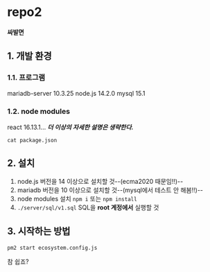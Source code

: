 # repo2
**싸발면**

## 1. 개발 환경
### 1.1. 프로그램
mariadb-server 10.3.25
node.js 14.2.0
mysql 15.1

### 1.2. node modules
react 16.13.1...
***더 이상의 자세한 설명은 생략한다.***
```
cat package.json
```

## 2. 설치
1. node.js 버전을 14 이상으로 설치할 것--(ecma2020 때문임!!)--
2. mariadb 버전을 10 이상으로 설치할 것--(mysql에서 테스트 안 해봄!!)--
3. node modules 설치 `npm i` 또는 `npm install`
4. `./server/sql/v1.sql` SQL을 **root 계정에서** 실행할 것

## 3. 시작하는 방법
```
pm2 start ecosystem.config.js
```

참 쉽죠?
